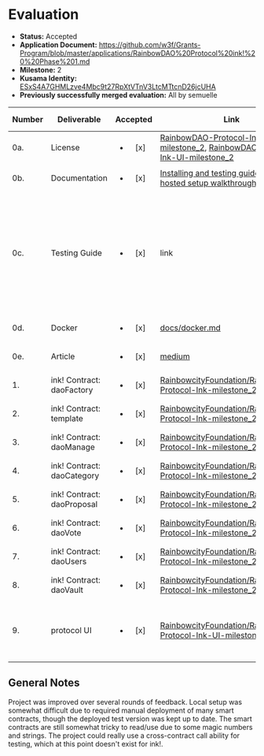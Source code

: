 # Evaluation

- **Status:** Accepted
- **Application Document:** https://github.com/w3f/Grants-Program/blob/master/applications/RainbowDAO%20Protocol%20ink!%20%20Phase%201.md
- **Milestone:** 2
- **Kusama Identity:** [ESxS4A7GHMLzve4Mbc9t27RpXtVTnV3LtcMTtcnD26jcUHA](https://polkascan.io/pre/kusama/account/ESxS4A7GHMLzve4Mbc9t27RpXtVTnV3LtcMTtcnD26jcUHA)
- **Previously successfully merged evaluation:** All by semuelle

| Number | Deliverable | Accepted | Link | Evaluation Notes |
| ------ | ----------- | :------: | ---- |----------------- |
| 0a. | License | <ul><li>[x] </li></ul> | [RainbowDAO-Protocol-Ink-milestone_2](https://github.com/RainbowcityFoundation/RainbowDAO-Protocol-Ink-milestone_2/blob/2e873395db864db25af47da6992feede88b18c4d/LICENSE), [RainbowDAO-Protocol-Ink-UI-milestone_2](https://github.com/RainbowcityFoundation/RainbowDAO-Protocol-Ink-UI-milestone_2/blob/4810c890dcfc37bb61463d497d64b84e025db30c/LICENSE) | Apache 2.0 |
| 0b. | Documentation | <ul><li>[x] </li></ul> | [Installing and testing guide](https://github.com/RainbowcityFoundation/RainbowDAO-Protocol-Ink-milestone_2/blob/2e873395db864db25af47da6992feede88b18c4d/README.md), [UI setup](https://github.com/RainbowcityFoundation/RainbowDAO-Protocol-Ink-UI-milestone_2/blob/4810c890dcfc37bb61463d497d64b84e025db30c/docs/README.md), [hosted setup walkthrough](https://github.com/RainbowcityFoundation/RainbowDAO-Protocol-Ink-UI-milestone_2/blob/main/docs/RainbowDAO_DAOFactory_Ink_Introduce.md) | — |
| 0c. | Testing Guide | <ul><li>[x] </li></ul> | link | Manual testing described in the docs mentioned above, unit testing improved on request. |
| 0d. | Docker | <ul><li>[x] </li></ul> | [docs/docker.md](https://github.com/RainbowcityFoundation/RainbowDAO-Protocol-Ink-UI-milestone_2/blob/c9e7abcf956c778e470c92029b5e28c46be9939e/docs/docker.md) | — |
| 0e. | Article | <ul><li>[x] </li></ul> | [medium](https://medium.com/rainbowcity/multi-chain-dao-infrastructure-protocol-rainbowdao-receives-a-web3-foundation-grant-143e9fac63bd) | — |
| 1. | ink! Contract: daoFactory | <ul><li>[x] </li></ul> | [RainbowcityFoundation/RainbowDAO-Protocol-Ink-milestone_2](https://github.com/RainbowcityFoundation/RainbowDAO-Protocol-Ink-milestone_2/tree/82757d337bea22dcb8e08b4759c47ec02d67a140/dao_factory) | — |
| 2. | ink! Contract: template | <ul><li>[x] </li></ul> | [RainbowcityFoundation/RainbowDAO-Protocol-Ink-milestone_2](https://github.com/RainbowcityFoundation/RainbowDAO-Protocol-Ink-milestone_2/tree/82757d337bea22dcb8e08b4759c47ec02d67a140/template_manager) | — |
| 3. | ink! Contract: daoManage | <ul><li>[x] </li></ul> | [RainbowcityFoundation/RainbowDAO-Protocol-Ink-milestone_2](https://github.com/RainbowcityFoundation/RainbowDAO-Protocol-Ink-milestone_2/tree/82757d337bea22dcb8e08b4759c47ec02d67a140/dao_manager) | — |
| 4. | ink! Contract: daoCategory | <ul><li>[x] </li></ul> | [RainbowcityFoundation/RainbowDAO-Protocol-Ink-milestone_2](https://github.com/RainbowcityFoundation/RainbowDAO-Protocol-Ink-milestone_2/tree/82757d337bea22dcb8e08b4759c47ec02d67a140/dao_category) | — |
| 5. | ink! Contract: daoProposal | <ul><li>[x] </li></ul> | [RainbowcityFoundation/RainbowDAO-Protocol-Ink-milestone_2](https://github.com/RainbowcityFoundation/RainbowDAO-Protocol-Ink-milestone_2/tree/82757d337bea22dcb8e08b4759c47ec02d67a140/dao_proposal) | — |
| 6. | ink! Contract: daoVote | <ul><li>[x] </li></ul> | [RainbowcityFoundation/RainbowDAO-Protocol-Ink-milestone_2](https://github.com/RainbowcityFoundation/RainbowDAO-Protocol-Ink-milestone_2/tree/82757d337bea22dcb8e08b4759c47ec02d67a140/erc20) | — |
| 7. | ink! Contract: daoUsers | <ul><li>[x] </li></ul> | [RainbowcityFoundation/RainbowDAO-Protocol-Ink-milestone_2](https://github.com/RainbowcityFoundation/RainbowDAO-Protocol-Ink-milestone_2/tree/82757d337bea22dcb8e08b4759c47ec02d67a140/dao_users) | — |
| 8. | ink! Contract: daoVault | <ul><li>[x] </li></ul> | [RainbowcityFoundation/RainbowDAO-Protocol-Ink-milestone_2](https://github.com/RainbowcityFoundation/RainbowDAO-Protocol-Ink-milestone_2/tree/82757d337bea22dcb8e08b4759c47ec02d67a140/dao_vault) | — |
| 9. | protocol UI | <ul><li>[x] </li></ul> | [RainbowcityFoundation/RainbowDAO-Protocol-Ink-UI-milestone_2](https://github.com/RainbowcityFoundation/RainbowDAO-Protocol-Ink-UI-milestone_2/tree/287bf17d514da16591f704283e0c3b9dc4816bf4) | Breaking bugs and input validation fixed on request |


## General Notes

Project was improved over several rounds of feedback. Local setup was somewhat difficult due to required manual deployment of many smart contracts, though the deployed test version was kept up to date. The smart contracts are still somewhat tricky to read/use due to some magic numbers and strings. The project could really use a cross-contract call ability for testing, which at this point doesn't exist for ink!.

